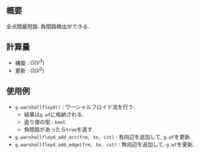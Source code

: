 ## 概要

全点間最短路. 負閉路検出ができる.

## 計算量

* 構築 : $O(V^3)$
* 更新 : $O(V^2)$

## 使用例

* `g.warshallfloyd()` : ワーシャルフロイド法を行う.
  * 結果は`g.wf`に格納される.
  * 返り値の型 : `bool`
  * 負閉路があったら`true`を返す.
* `g.warshallfloyd_add_arc(frm, to, cst)` : 有向辺を追加して, `g.wf`を更新.
* `g.warshallfloyd_add_edge(frm, to, cst)` : 無向辺を追加して, `g.wf`を更新.
